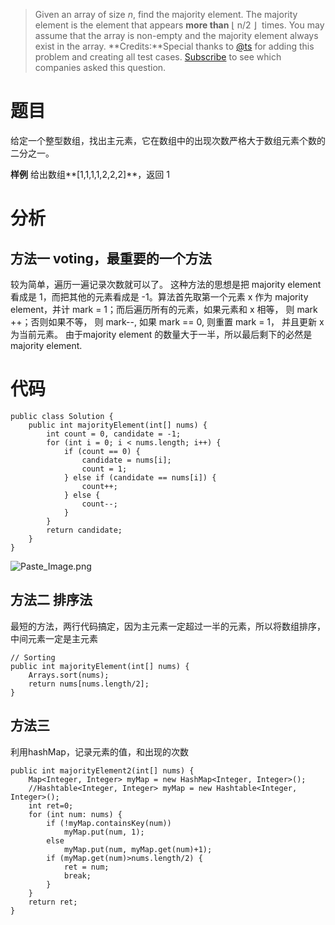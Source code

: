 > Given an array of size *n*, find the majority element. The majority element is the element that appears **more than** ⌊ n/2 ⌋
 times.
You may assume that the array is non-empty and the majority element always exist in the array.
**Credits:**Special thanks to [@ts](https://oj.leetcode.com/discuss/user/ts) for adding this problem and creating all test cases.
[Subscribe](https://leetcode.com/subscribe/) to see which companies asked this question.

# 题目
给定一个整型数组，找出主元素，它在数组中的出现次数严格大于数组元素个数的二分之一。

**样例**
给出数组**[1,1,1,1,2,2,2]**，返回 1

# 分析

## 方法一 voting，最重要的一个方法
较为简单，遍历一遍记录次数就可以了。
这种方法的思想是把 majority element 看成是 1，而把其他的元素看成是 -1。算法首先取第一个元素 x 作为 majority element，并计 mark = 1；而后遍历所有的元素，如果元素和 x 相等， 则 mark ++；否则如果不等， 则 mark--, 如果 mark == 0, 则重置 mark = 1， 并且更新 x 为当前元素。 由于majority element 的数量大于一半，所以最后剩下的必然是majority element.

# 代码
```
public class Solution {
    public int majorityElement(int[] nums) {
        int count = 0, candidate = -1;
        for (int i = 0; i < nums.length; i++) {
            if (count == 0) {
                candidate = nums[i];
                count = 1;
            } else if (candidate == nums[i]) {
                count++;
            } else {
                count--;
            }
        }
        return candidate;
    }
}
```

![Paste_Image.png](http://upload-images.jianshu.io/upload_images/1234352-ae366e7d69c5345b.png?imageMogr2/auto-orient/strip%7CimageView2/2/w/1240)


## 方法二 排序法
最短的方法，两行代码搞定，因为主元素一定超过一半的元素，所以将数组排序，中间元素一定是主元素
```
// Sorting
public int majorityElement(int[] nums) {
    Arrays.sort(nums);
    return nums[nums.length/2];
}
```

## 方法三
利用hashMap，记录元素的值，和出现的次数
```
public int majorityElement2(int[] nums) {
    Map<Integer, Integer> myMap = new HashMap<Integer, Integer>();
    //Hashtable<Integer, Integer> myMap = new Hashtable<Integer, Integer>();
    int ret=0;
    for (int num: nums) {
        if (!myMap.containsKey(num))
            myMap.put(num, 1);
        else
            myMap.put(num, myMap.get(num)+1);
        if (myMap.get(num)>nums.length/2) {
            ret = num;
            break;
        }
    }
    return ret;
}
```
